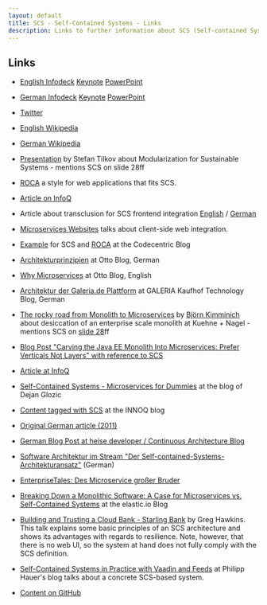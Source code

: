 ```yaml
---
layout: default
title: SCS - Self-Contained Systems - Links
description: Links to further information about SCS (Self-contained Systems)
---
```


Links
---

* [English Infodeck](https://speakerdeck.com/rstrangh/self-contained-systems-1)  [Keynote](slidedeck/en/scs-infodeck-english.key) [PowerPoint](slidedeck/en/scs-infodeck-english.pptx)

* [German Infodeck](https://speakerdeck.com/rstrangh/self-contained-systems-german)  [Keynote](slidedeck/de/scs-infodeck-deutsch.key) [PowerPoint](slidedeck/de/scs-infodeck-deutsch.pptx)

* [Twitter](https://twitter.com/scsarchitecture)

* [English Wikipedia](https://en.wikipedia.org/wiki/Self-contained_Systems)

* [German Wikipedia](https://de.wikipedia.org/wiki/Self-contained_Systems)

* [Presentation](https://www.innoq.com/en/talks/2014/12/talk-microservices-modularization-softwarearchitecture-berlin/)
 by Stefan Tilkov about Modularization for Sustainable Systems -
 mentions SCS on slide 28ff

* [ROCA](https://roca-style.org/) a style for web applications that
fits SCS.

* [Article on InfoQ](https://www.infoq.com/articles/scs-microservices-done-right)

* Article about transclusion for SCS frontend integration
  [English](https://www.innoq.com/en/blog/transclusion/) /
  [German](https://www.innoq.com/en/blog/transklusion/)

* [Microservices Websites](https://gustafnk.github.io/microservice-websites/)
  talks about client-side web integration.

* [Example](https://blog.codecentric.de/en/2015/01/self-contained-systems-roca-complete-example-using-spring-boot-thymeleaf-bootstrap/)
  for SCS and [ROCA](https://roca-style.org) at the Codecentric Blog

* [Architekturprinzipien](https://www.otto.de/jobs/technology/techblog/artikel/architekturprinzipien_2013-04-15.php)
  at Otto Blog, German

* [Why Microservices](https://www.otto.de/jobs/technology/techblog/artikel/why-microservices_2016-03-20.php)
 at Otto Blog, English

* [Architektur der Galeria.de Plattform](https://tech.kaufhof.io/general/2015/12/15/architektur-und-organisation-im-galeria-de-produktmanagement)
  at GALERIA Kaufhof Technology Blog, German

* [The rocky road from Monolith to Microservices](https://kuehne-nagel.github.io/monolith-to-microservices) by [Björn Kimminich](https://github.com/bkimminich) about desiccation of an enterprise scale monolith at Kuehne + Nagel - mentions SCS on [slide 28](https://kuehne-nagel.github.io/monolith-to-microservices/#/28)ff

* [Blog Post "Carving the Java EE Monolith Into Microservices: Prefer Verticals Not Layers" with reference to SCS](https://blog.christianposta.com/microservices/carving-the-java-ee-monolith-into-microservices-perfer-verticals-not-layers/)

* [Article at InfoQ](https://www.infoq.com/articles/microservices-real-world)

* [Self-Contained Systems - Microservices for Dummies](https://dejanglozic.com/2016/01/04/self-contained-systems-microservices-for-dummies/)
  at the blog of Dejan Glozic

* [Content tagged with SCS](https://www.innoq.com/en/topics/scs/) at the INNOQ blog

* [Original German article (2011)](https://www.innoq.com/de/links/softwarearchitektur-im-grossen/)

* [German Blog Post at heise developer / Continuous Architecture Blog](https://www.heise.de/developer/artikel/Self-contained-Systems-ein-Architekturstil-stellt-sich-vor-3038718.html)

* [Software Architektur im Stream "Der
  Self-contained-Systems-Architekturansatz"](https://software-architektur.tv/2022/09/02/folge132.html) (German)

* [EnterpriseTales: Des Microservice großer Bruder](https://jaxenter.de/enterprisetales-des-microservice-grosser-bruder-39180)

* [Breaking Down a Monolithic Software: A Case for Microservices vs. Self-Contained Systems](https://www.elastic.io/breaking-down-monolith-microservices-and-self-contained-systems/) at the elastic.io Blog

* [Building and Trusting a Cloud Bank - Starling Bank](https://www.infoq.com/presentations/starling-bank-resilience/) by Greg Hawkins. This talk explains some basic principles of an SCS architecture and shows its advantages with regards to resilience. Note, however, that there is no web UI, so the system at hand does not fully comply with the SCS definition.

* [Self-Contained Systems in Practice with Vaadin and Feeds](https://phauer.com/2018/self-contained-systems-vaadin-feeds/) at Philipp Hauer's blog talks about a concrete SCS-based system.

* [Content on GitHub](https://github.com/innoq/SCS)
